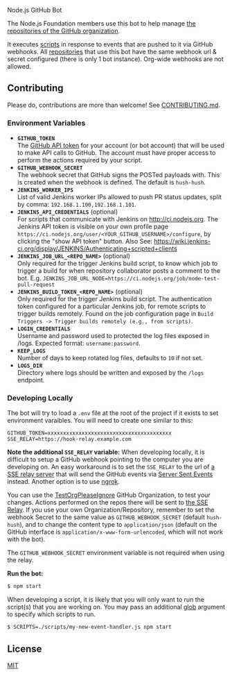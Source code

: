 Node.js GitHub Bot

The Node.js Foundation members use this bot to help manage [the repositories of the GitHub organization](https://github.com/nodejs).

It executes [scripts](https://github.com/nodejs/github-bot/tree/master/scripts) in response to events that are
pushed to it via GitHub webhooks. All [repositories](https://github.com/nodejs) that use this bot have the same webhook url & secret configured (there is only 1 bot instance). Org-wide webhooks are not allowed.

## Contributing

Please do, contributions are more than welcome!
See [CONTRIBUTING.md](CONTRIBUTING.md).

### Environment Variables

- **`GITHUB_TOKEN`**<br>
  The [GitHub API token](https://github.com/blog/1509-personal-api-tokens) for your account (or bot account) that will be used to make API calls to GitHub. The account must have proper access to perform the actions required by your script.
- **`GITHUB_WEBHOOK_SECRET`**<br>
  The webhook secret that GitHub signs the POSTed payloads with. This is created when the webhook is defined. The default is `hush-hush`.
- **`JENKINS_WORKER_IPS`**<br>
  List of valid Jenkins worker IPs allowed to push PR status updates, split by comma: `192.168.1.100,192.168.1.101`.
- **`JENKINS_API_CREDENTIALS`** (optional)<br>
  For scripts that communicate with Jenkins on http://ci.nodejs.org. The Jenkins API token is visible on
  your own profile page `https://ci.nodejs.org/user/<YOUR_GITHUB_USERNAME>/configure`, by clicking the
  "show API token" button. Also See: https://wiki.jenkins-ci.org/display/JENKINS/Authenticating+scripted+clients
- **`JENKINS_JOB_URL_<REPO_NAME>`** (optional)<br>
  Only required for the trigger Jenkins build script, to know which job to trigger a build for when
  repository collaborator posts a comment to the bot. E.g. `JENKINS_JOB_URL_NODE=https://ci.nodejs.org/job/node-test-pull-request`
- **`JENKINS_BUILD_TOKEN_<REPO_NAME>`** (optional)<br>
  Only required for the trigger Jenkins build script. The authentication token configured for a particular
  Jenkins job, for remote scripts to trigger builds remotely. Found on the job configuration page in
  `Build Triggers -> Trigger builds remotely (e.g., from scripts)`.
- **`LOGIN_CREDENTIALS`**<br>
  Username and password used to protected the log files exposed in /logs. Expected format: `username:password`.
- **`KEEP_LOGS`**<br>
  Number of days to keep rotated log files, defaults to `10` if not set.
- **`LOGS_DIR`**<br>
  Directory where logs should be written and exposed by the `/logs` endpoint.

### Developing Locally

The bot will try to load a `.env` file at the root of the project if it exists to set environment varaibles. You will need to create one similar to this:

```
GITHUB_TOKEN=xxxxxxxxxxxxxxxxxxxxxxxxxxxxxxxxxxxxxxxx
SSE_RELAY=https://hook-relay.example.com
```

**Note the additional `SSE_RELAY` variable:**
When developing locally, it is difficult to setup a GitHub webhook
pointing to the computer you are developing on. An easy workaround is to set the `SSE_RELAY` to the url of
[a SSE relay server](https://github.com/williamkapke/hook-relay) that will send the GitHub events via
[Server Sent Events](http://www.html5rocks.com/en/tutorials/eventsource/basics/) instead. Another option
is to use [ngrok](https://ngrok.com/).

You can use the [TestOrgPleaseIgnore](https://github.com/TestOrgPleaseIgnore) GitHub Organization, to test
your changes. Actions performed on the repos there will be sent to
[the SSE Relay](https://github.com/williamkapke/hook-relay). If you use your own Organization/Repository,
remember to set the webhook Secret to the same value as `GITHUB_WEBHOOK_SECRET` (default `hush-hush`), and
to change the content type to `application/json` (default on the GitHub interface is 
`application/x-www-form-urlencoded`, which will not work with the bot).

The `GITHUB_WEBHOOK_SECRET` environment variable is not required when using the relay.

**Run the bot:**
```bash
$ npm start
```

When developing a script, it is likely that you will only want to run the script(s) that you are working on. You may
pass an additional [glob](https://www.npmjs.com/package/glob) argument to specify which scripts to run.

```bash
$ SCRIPTS=./scripts/my-new-event-handler.js npm start
```


## License

[MIT](LICENSE.md)
